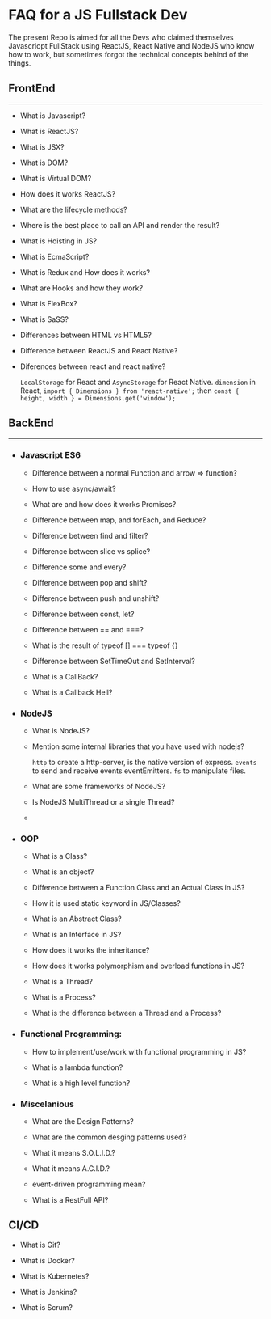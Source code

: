 # FAQ for a JS Fullstack Dev

The present Repo is aimed for all the Devs who claimed themselves Javascriopt FullStack using ReactJS, React Native and NodeJS who know how to work, but sometimes forgot the technical concepts behind of the things.


## FrontEnd
-------------

* What is Javascript?

* What is ReactJS?

* What is JSX?

* What is DOM?

* What is Virtual DOM?

* How does it works ReactJS?

* What are the lifecycle methods?

* Where is the best place to call an API and render the result?

* What is Hoisting in JS?

* What is EcmaScript?

* What is Redux and How does it works?

* What are Hooks and how they work?

* What is FlexBox?

* What is SaSS?

* Differences between HTML vs HTML5?

* Difference between ReactJS and React Native?

* Diferences between react and react native? 

  `LocalStorage` for React and `AsyncStorage` for React Native. `dimension` in React, `import { Dimensions } from 'react-native';` then `const { height, width } = Dimensions.get('window');`



## BackEnd
-------------

* ### Javascript ES6

  * Difference between a normal Function and arrow => function?

  * How to use async/await?

  * What are and how does it works Promises?

  * Difference between map, and forEach, and Reduce?

  * Difference between find and filter?

  * Difference between slice vs splice?

  * Difference some and every?

  * Difference between pop and shift?

  * Difference between push and unshift?

  * Difference between const, let?

  * Difference between == and ===?

  * What is the result of typeof [] === typeof {}

  * Difference between SetTimeOut and SetInterval?

  * What is a CallBack?

  * What is a Callback Hell?

* ### NodeJS

  * What is NodeJS?

  * Mention some internal libraries that you have used with nodejs? 

    `http` to create a http-server, is the native version of express. `events` to send and receive events eventEmitters. `fs` to manipulate files.
  
  * What are some frameworks of NodeJS?

  * Is NodeJS MultiThread or a single Thread?

  * 

* ### OOP

    * What is a Class?

    * What is an object?

    * Difference between a Function Class and an Actual Class in JS?

    * How it is used static keyword in JS/Classes?

    * What is an Abstract Class?

    * What is an Interface in JS?

    * How does it works the inheritance?

    * How does it works polymorphism and overload functions in JS?

    * What is a Thread?

    * What is a Process?

    * What is the difference between a Thread and a Process?

* ### Functional Programming:
  
  * How to implement/use/work with functional programming in JS?

  * What is a lambda function?

  * What is a high level function?

* ### Miscelanious
  
  * What are the Design Patterns?

  * What are the common desging patterns used?

  * What it means S.O.L.I.D.?

  * What it means A.C.I.D.?
  
  * event-driven programming mean?

  * What is a RestFull API?



## CI/CD

* What is Git?

* What is Docker?

* What is Kubernetes?

* What is Jenkins?

* What is Scrum?
